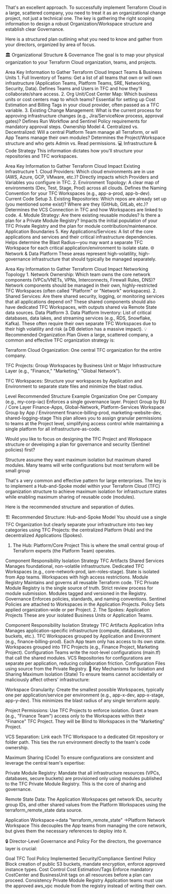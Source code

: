That's an excellent approach. To successfully implement Terraform Cloud in a large, scattered company, you need to treat it as an organizational change project, not just a technical one. The key is gathering the right scoping information to design a robust Organization/Workspace structure and establish clear Governance.

Here is a structured plan outlining what you need to know and gather from your directors, organized by area of focus.

🏛️ Organizational Structure & Governance
The goal is to map your physical organization to your Terraform Cloud organization, teams, and projects.

Area	Key Information to Gather	Terraform Cloud Impact
Teams & Business Units	1. Full Inventory of Teams: Get a list of all teams that own or will own infrastructure (Application Teams, Platform Teams, SRE, Networking, Security, Data).	Defines Teams and Users in TFC and how they'll collaborate/share access.
2. Org Unit/Cost Center Map: Which business units or cost centers map to which teams?	Essential for setting up Cost Estimation and Billing Tags in your cloud provider, often passed as a TFC variable.
3. Existing Change Management: What is the current process for approving infrastructure changes (e.g., Jira/ServiceNow process, approval gates)?	Defines Run Workflow and Sentinel Policy requirements for mandatory approval steps.
Ownership Model	4. Centralized vs. Decentralized: Will a central Platform Team manage all Terraform, or will App Teams manage their own modules?	Determines the Project/Workspace structure and who gets Admin vs. Read permissions.
💻 Infrastructure & Code Strategy
This information dictates how you'll structure your repositories and TFC workspaces.

Area	Key Information to Gather	Terraform Cloud Impact
Existing Infrastructure	1. Cloud Providers: Which cloud environments are in use (AWS, Azure, GCP, VMware, etc.)?	Directly impacts which Providers and Variables you configure in TFC.
2. Environment Topology: A clear map of environments (Dev, Test, Stage, Prod) across all clouds.	Defines the Naming Convention for your TFC Workspaces (e.g., app-a-prod, app-b-dev).
Current Code Setup	3. Existing Repositories: Which repos are already set up (you mentioned some exist)? Where are they (GitHub, GitLab, etc.)?	Determines the VCS Connection in TFC and how Workspaces are linked to code.
4. Module Strategy: Are there existing reusable modules? Is there a plan for a Private Module Registry?	Impacts the initial population of your TFC Private Registry and the plan for module contribution/maintenance.
Application Boundaries	5. Key Applications/Services: A list of the core applications and services and their critical infrastructure dependencies.	Helps determine the Blast Radius—you may want a separate TFC Workspace for each critical application/environment to isolate state.
🌐 Network & Data Platform
These areas represent high-volatility, high-governance infrastructure that should typically be managed separately.

Area	Key Information to Gather	Terraform Cloud Impact
Networking Topology	1. Network Ownership: Which team owns the core network components (VPCs/VNETs, VPNs, Interconnects, Firewall Rules, DNS)?	Network components should be managed in their own, highly-restricted TFC Workspaces (often called "Platform" or "Network" workspaces).
2. Shared Services: Are there shared security, logging, or monitoring services that all applications depend on?	These shared components should also have dedicated TFC Workspaces, with outputs shared via Remote State data sources.
Data Platform	3. Data Platform Inventory: List of critical databases, data lakes, and streaming services (e.g., RDS, Snowflake, Kafka).	These often require their own separate TFC Workspaces due to their high volatility and risk (a DB deletion has a massive impact).
💡 Recommended Organization Plan
Given a large, scattered company, a common and effective TFC organization strategy is:

Terraform Cloud Organization: One central TFC organization for the entire company.

TFC Projects: Group Workspaces by Business Unit or Major Infrastructure Layer (e.g., "Finance," "Marketing," "Global Network").

TFC Workspaces: Structure your workspaces by Application and Environment to separate state files and minimize the blast radius.

Level	Recommended Structure	Example
Organization	One per Company (e.g., my-corp-iac)	Enforces a single governance layer.
Project	Group by BU / Core Layer	Finance-Apps, Global-Network, Platform-Services
Workspace	Group by App / Environment	finance-billing-prod, marketing-website-dev, shared-logging-stage
This plan allows you to assign granular permissions to teams at the Project level, simplifying access control while maintaining a single platform for all infrastructure-as-code.

Would you like to focus on designing the TFC Project and Workspace structure or developing a plan for governance and security (Sentinel policies) first?

Structure assume they want maximum isolation but maximum shared modules. Many teams will write configurations but most terraform will be small group

That's a very common and effective pattern for large enterprises. The key is to implement a Hub-and-Spoke model within your Terraform Cloud (TFC) organization structure to achieve maximum isolation for infrastructure states while enabling maximum sharing of reusable code (modules).

Here is the recommended structure and separation of duties.

🏗️ Recommended Structure: Hub-and-Spoke Model
You should use a single TFC Organization but clearly separate your infrastructure into two key categories using TFC Projects: the centralized Platform (Hub) and the decentralized Applications (Spokes).

1. The Hub: Platform/Core Project
This is where the small central group of Terraform experts (the Platform Team) operates.

Component	Responsibility	Isolation Strategy	TFC Artifacts
Shared Services	Manages foundational, non-volatile infrastructure.	Dedicated TFC Workspaces (e.g., core-network-prod, iam-roles-stage). State is isolated from App teams.	Workspaces with high access restrictions.
Module Registry	Maintains and governs all reusable Terraform code.	TFC Private Module Registry is the single source of truth. Strict review process for module submission.	Modules tagged and versioned in the Registry.
Governance	Enforces policies, standards, and naming conventions.	Sentinel Policies are attached to Workspaces in the Application Projects.	Policy Sets applied organization-wide or per Project.
2. The Spokes: Application Projects
These are your isolated Business Units or Application Teams.

Component	Responsibility	Isolation Strategy	TFC Artifacts
Application Infra	Manages application-specific infrastructure (compute, databases, S3 buckets, etc.).	TFC Workspaces grouped by Application and Environment (e.g., finance-billing-prod). Each App team only has access to its own state.	Workspaces grouped into TFC Projects (e.g., Finance Project, Marketing Project).
Configuration	Teams write the root-level configurations (main.tf) that call the shared modules.	VCS Repositories for configurations are separate per application, reducing collaboration friction.	Configuration Files using source from the Private Registry.
🔑 Key Mechanisms for Isolation and Sharing
Maximum Isolation (State)
To ensure teams cannot accidentally or maliciously affect others' infrastructure:

Workspace Granularity: Create the smallest possible Workspaces, typically one per application/service per environment (e.g., app-x-dev, app-x-stage, app-y-dev). This minimizes the blast radius of any single terraform apply.

Project Permissions: Use TFC Projects to enforce isolation. Grant a team (e.g., "Finance Team") access only to the Workspaces within their "Finance" TFC Project. They will be Blind to Workspaces in the "Marketing" Project.

VCS Separation: Link each TFC Workspace to a dedicated Git repository or folder path. This ties the run environment directly to the team's code ownership.

Maximum Sharing (Code)
To ensure configurations are consistent and leverage the central team's expertise:

Private Module Registry: Mandate that all infrastructure resources (VPCs, databases, secure buckets) are provisioned only using modules published to the TFC Private Module Registry. This is the core of sharing and governance.

Remote State Data: The Application Workspaces get network IDs, security group IDs, and other shared values from the Platform Workspaces using the terraform_remote_state data source.

Application Workspace→data "terraform_remote_state" →Platform Network Workspace
This decouples the App teams from managing the core network, but gives them the necessary references to deploy into it.

🔒 Director-Level Governance and Policy
For the directors, the governance layer is crucial:

Goal	TFC Tool	Policy Implemented
Security/Compliance	Sentinel Policy	Block creation of public S3 buckets, mandate encryption, enforce approved instance types.
Cost Control	Cost Estimation/Tags	Enforce mandatory CostCenter and BusinessUnit tags on all resources before a plan can proceed.
Consistency	Private Module Registry	Application teams must use the approved aws_vpc module from the registry instead of writing their own.

